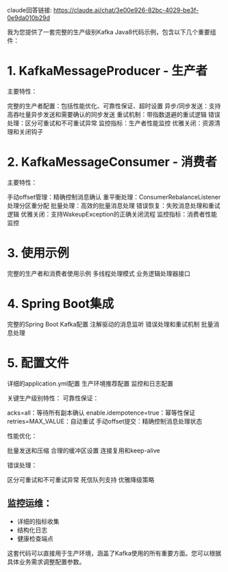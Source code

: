claude回答链接:
https://claude.ai/chat/3e00e926-82bc-4029-be3f-0e9da010b29d


我为您提供了一套完整的生产级别Kafka Java8代码示例，包含以下几个重要组件：
# 1. KafkaMessageProducer - 生产者
主要特性：

完整的生产者配置：包括性能优化、可靠性保证、超时设置
异步/同步发送：支持高吞吐量异步发送和需要确认的同步发送
重试机制：带指数退避的重试逻辑
错误处理：区分可重试和不可重试异常
监控指标：生产者性能监控
优雅关闭：资源清理和关闭钩子

# 2. KafkaMessageConsumer - 消费者
主要特性：

手动offset管理：精确控制消息确认
重平衡处理：ConsumerRebalanceListener处理分区重分配
批量处理：高效的批量消息处理
错误恢复：失败消息处理和重试逻辑
优雅关闭：支持WakeupException的正确关闭流程
监控指标：消费者性能监控

# 3. 使用示例

完整的生产者和消费者使用示例
多线程处理模式
业务逻辑处理器接口

# 4. Spring Boot集成

完整的Spring Boot Kafka配置
注解驱动的消息监听
错误处理和重试机制
批量消息处理

# 5. 配置文件

详细的application.yml配置
生产环境推荐配置
监控和日志配置

关键生产级别特性：
可靠性保证：

acks=all：等待所有副本确认
enable.idempotence=true：幂等性保证
retries=MAX_VALUE：自动重试
手动offset提交：精确控制消息处理状态

性能优化：

批量发送和压缩
合理的缓冲区设置
连接复用和keep-alive

错误处理：

区分可重试和不可重试异常
死信队列支持
优雅降级策略

## 监控运维：

- 详细的指标收集
- 结构化日志
- 健康检查端点

这套代码可以直接用于生产环境，涵盖了Kafka使用的所有重要方面。您可以根据具体业务需求调整配置参数。